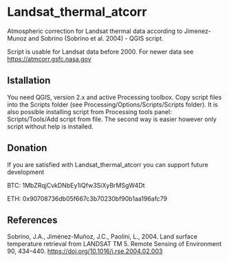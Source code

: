 # Landsat_thermal_atcorr
Atmospheric correction for Landsat thermal data according to Jimenez-Munoz and Sobrino (Sobrino et al. 2004) - QGIS script.

Script is usable for Landsat data before 2000. For newer data see https://atmcorr.gsfc.nasa.gov 

## Istallation

You need QGIS, version 2.x and active Processing toolbox. Copy script files into the Scripts folder (see Processing/Options/Scripts/Scripts folder). It is also possible installing script from Processing tools panel: Scripts/Tools/Add script from file. The second way is easier however only script without help is installed.

## Donation
If you are satisfied with Landsat_thermal_atcorr you can support future development

BTC: 1MbZRqjCvkDNbEy1iQfw3SiXyBrMSgW4Dt

ETH: 0x90708736db05f667c3b70230bf90b1aa196afc79

## References
Sobrino, J.A., Jiménez-Muñoz, J.C., Paolini, L., 2004. Land surface temperature retrieval from LANDSAT TM 5. Remote Sensing of Environment 90, 434–440. https://doi.org/10.1016/j.rse.2004.02.003

